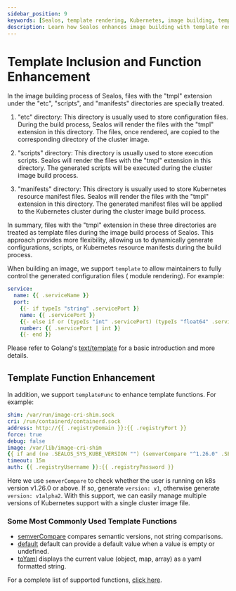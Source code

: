 ```yaml
---
sidebar_position: 9
keywords: [Sealos, template rendering, Kubernetes, image building, template functions, configuration files, semantic versioning, Golang templates, cluster image, Kubernetes manifests]
description: Learn how Sealos enhances image building with template rendering and functions for Kubernetes configurations, scripts, and manifests.
---
```


# Template Inclusion and Function Enhancement

In the image building process of Sealos, files with the "tmpl" extension under the "etc", "scripts", and "manifests"
directories are specially treated.

1. "etc" directory: This directory is usually used to store configuration files. During the build process, Sealos will
   render the files with the "tmpl" extension in this directory. The files, once rendered, are copied to the
   corresponding directory of the cluster image.

2. "scripts" directory: This directory is usually used to store execution scripts. Sealos will render the files with
   the "tmpl" extension in this directory. The generated scripts will be executed during the cluster image build
   process.

3. "manifests" directory: This directory is usually used to store Kubernetes resource manifest files. Sealos will render
   the files with the "tmpl" extension in this directory. The generated manifest files will be applied to the Kubernetes
   cluster during the cluster image build process.

In summary, files with the "tmpl" extension in these three directories are treated as template files during the image
build process of Sealos. This approach provides more flexibility, allowing us to dynamically generate configurations,
scripts, or Kubernetes resource manifests during the build process.

When building an image, we support `template` to allow maintainers to fully control the generated configuration files (
module rendering). For example:

```yaml
service:
  name: {{ .serviceName }}
  port:
    {{- if typeIs "string" .servicePort }}
    name: {{ .servicePort }}
    {{- else if or (typeIs "int" .servicePort) (typeIs "float64" .servicePort) }}
    number: {{ .servicePort | int }}
    {{- end }}
```

Please refer to Golang's [text/template](https://pkg.go.dev/text/template) for a basic introduction and more details.

## Template Function Enhancement

In addition, we support `templateFunc` to enhance template functions. For example:

```yaml
shim: /var/run/image-cri-shim.sock
cri: /run/containerd/containerd.sock
address: http://{{ .registryDomain }}:{{ .registryPort }}
force: true
debug: false
image: /var/lib/image-cri-shim
{{ if and (ne .SEALOS_SYS_KUBE_VERSION "") (semverCompare "^1.26.0" .SEALOS_SYS_KUBE_VERSION) }}version: v1{{ else }}version: v1alpha2{{ end }}
timeout: 15m
auth: {{ .registryUsername }}:{{ .registryPassword }}
```

Here we use `semverCompare` to check whether the user is running on k8s version v1.26.0 or above. If so, generate
`version: v1`, otherwise generate `version: v1alpha2`. With this support, we can easily manage multiple versions of
Kubernetes support with a single cluster image file.

### Some Most Commonly Used Template Functions

* [semverCompare](http://masterminds.github.io/sprig/semver.html) compares semantic versions, not string comparisons.
* [default](http://masterminds.github.io/sprig/defaults.html) default can provide a default value when a value is empty
  or undefined.
* [toYaml](https://github.com/labring/sealos/blob/main/pkg/template/funcmap.go#L66) displays the current value (object,
  map, array) as a yaml formatted string.

For a complete list of supported functions, [click here](http://masterminds.github.io/sprig/).
